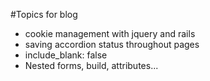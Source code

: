 #Topics for blog

- cookie management with jquery and rails
- saving accordion status throughout pages
- include_blank: false
- Nested forms, build, attributes...
